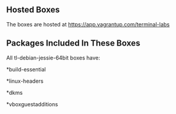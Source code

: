 ## Hosted Boxes

The boxes are hosted at https://app.vagrantup.com/terminal-labs

## Packages Included In These Boxes

All tl-debian-jessie-64bit boxes have:

*build-essential

*linux-headers

*dkms

*vboxguestadditions
